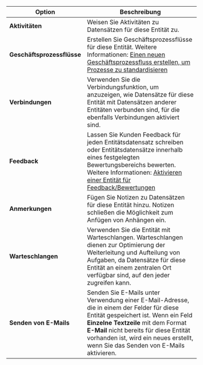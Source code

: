 |Option   |Beschreibung  |
|---------|---------|
|**Aktivitäten**|Weisen Sie Aktivitäten zu Datensätzen für diese Entität zu.|
|**Geschäftsprozessflüsse**|Erstellen Sie Geschäftsprozessflüsse für diese Entität. Weitere Informationen: [Einen neuen Geschäftsprozessfluss erstellen, um Prozesse zu standardisieren](/flow/create-business-process-flow)|
|**Verbindungen**|Verwenden Sie die Verbindungsfunktion, um anzuzeigen, wie Datensätze für diese Entität mit Datensätzen anderer Entitäten verbunden sind, für die ebenfalls Verbindungen aktiviert sind.|
|**Feedback**|Lassen Sie Kunden Feedback für jeden Entitätsdatensatz schreiben oder Entitätsdatensätze innerhalb eines festgelegten Bewertungsbereichs bewerten. Weitere Informationen: [Aktivieren einer Entität für Feedback/Bewertungen](../maker/common-data-service/configure-entity-feedback.md)|
|**Anmerkungen**|Fügen Sie Notizen zu Datensätzen für diese Entität hinzu. Notizen schließen die Möglichkeit zum Anfügen von Anhängen ein.|
|**Warteschlangen**|Verwenden Sie die Entität mit Warteschlangen. Warteschlangen dienen zur Optimierung der Weiterleitung und Aufteilung von Aufgaben, da Datensätze für diese Entität an einem zentralen Ort verfügbar sind, auf den jeder zugreifen kann.|
|**Senden von E-Mails**|Senden Sie E-Mails unter Verwendung einer E-Mail-Adresse, die in einem der Felder für diese Entität gespeichert ist. Wenn ein Feld **Einzelne Textzeile** mit dem Format **E-Mail** nicht bereits für diese Entität vorhanden ist, wird ein neues erstellt, wenn Sie das Senden von E-Mails aktivieren.|